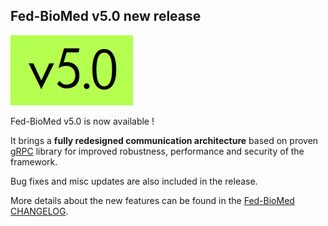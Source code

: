 ## Fed-BioMed v5.0 new release

![v5.0](../assets/img/v5.0.png#img-centered-sm)

Fed-BioMed v5.0 is now available !

It brings a **fully redesigned communication architecture** based on proven [gRPC](https://grpc.io/) library for improved robustness, performance and security of the framework.

Bug fixes and misc updates are also included in the release.

More details about the new features can be found in the [Fed-BioMed CHANGELOG](https://github.com/fedbiomed/fedbiomed/blob/v5.0.0/CHANGELOG.md).
